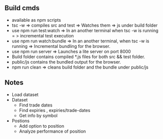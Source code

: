 Build cmds
-----------
- available as npm scripts
- tsc -w => compiles src and test => Watches them => js under build folder
- use npm run test:watch => In an another terminal when tsc -w is running = > incremental test execution
- use npm run watch:bundle => In an another terminal, when tsc -w is running => Incremental bundling for the browser.
- use npm run server => Launches a lite server on port 8000
- Build folder contains compiled *.js files for both src && test folder.
- public/js contains the bundled output for the browser.
- npm run clean => cleans build folder and the bundle under public/js

Notes
-------------

- Load dataset
- Dataset 
    - Find trade dates
    - Find expiries , expiries/trade-dates
    - Get info by symbol
- Postions
    - Add option to position
    - Analyze performance of position
        